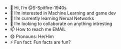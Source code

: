 - 👋 Hi, I’m @S-Spitfire-1940s
- 👀 I’m interested in Machine Learning and game dev
- 🌱 I’m currently learning Nerual Networks
- 💞️ I’m looking to collaborate on anything intresting
- 📫 How to reach me EMAIL
- 😄 Pronouns: He/Him
- ⚡ Fun fact: Fun facts are fun?

<!---
S-Spitfire-1940s/S-Spitfire-1940s is a ✨ special ✨ repository because its `README.md` (this file) appears on your GitHub profile.
You can click the Preview link to take a look at your changes.
--->
